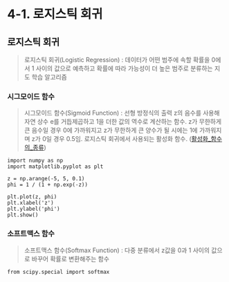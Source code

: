 # 4-1. 로지스틱 회귀

## 로지스틱 회귀

>로지스틱 회귀(Logistic Regression) : 데이터가 어떤 범주에 속할 확률을 0에서 1 사이의 값으로 예측하고 확률에 따라 가능성이 더 높은 범주로 분류하는 지도 학습 알고리즘

### 시그모이드 함수

>시그모이드 함수(Sigmoid Function) : 선형 방정식의 출력 z의 음수를 사용해 자연 상수 e를 거듭제곱하고 1을 더한 값의 역수로 계산하는 함수. z가 무한하게 큰 음수일 경우 0에 가까워지고 z가 무한하게 큰 양수가 될 시에는 1에 가까워지며 z가 0일 경우 0.5임. 로지스틱 회귀에서 사용되는 활성화 함수. ([활성화_함수의_종류](https://blog.naver.com/PostView.nhn?isHttpsRedirect=true&blogId=handuelly&logNo=221824080339))

```
import numpy as np
import matplotlib.pyplot as plt

z = np.arange(-5, 5, 0.1)
phi = 1 / (1 + np.exp(-z))

plt.plot(z, phi)
plt.xlabel('z')
plt.ylabel('phi')
plt.show()
```

### 소프트맥스 함수

>소프트맥스 함수(Softmax Function) : 다중 분류에서 z값을 0과 1 사이의 값으로 바꾸어 확률로 변환해주는 함수

```
from scipy.special import softmax
```
